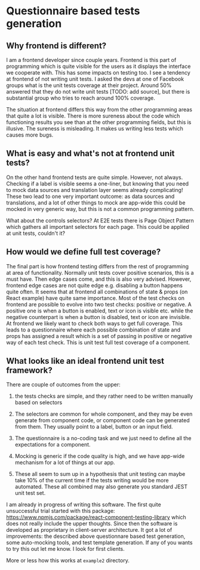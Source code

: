 # Questionnaire based tests generation

## Why frontend is different?

I am a frontend developer since couple years. Frontend is this part of programming which is quite visible for the users
as it displays the interface we cooperate with. This has some impacts on testing too. I see a tendency at frontend of
not writing unit tests. I asked the devs at one of Facebook groups what is the unit tests coverage at their project.
Around 50% answered that they do not write unit tests [TODO: add source], but there is substantial group who tries to
reach around 100% coverage.

The situation at frontend differs this way from the other programming areas that quite a lot is visible. There is more
sureness about the code which functioning results you see than at the other programming fields, but this is illusive.
The sureness is misleading. It makes us writing less tests which causes more bugs.

## What is easy and what's not at frontend unit tests?

On the other hand frontend tests are quite simple. However, not always. Checking if a label is visible seems a
one-liner, but knowing that you need to mock data sources and translation layer seems already complicating! These two
lead to one very important outcome: as data sources and translations, and a lot of other things to mock are app-wide
this could be mocked in very generic way, but this is not a common programming pattern.

What about the controls selectors? At E2E tests there is Page Object Pattern which gathers all important selectors for
each page. This could be applied at unit tests, couldn't it?

## How would we define full test coverage?

The final part is how frontend testing differs from the rest of programming at area of functionality. Normally unit
tests cover positive scenarios, this is a must have. Then edge cases come, and this is also very advised. However,
frontend edge cases are not quite edge e.g. disabling a button happens quite often. It seems that at frontend all
combinations of state & props (on React example) have quite same importance. Most of the test checks on frontend are
possible to evolve into two test checks: positive or negative. A positive one is when a button is enabled, text or icon
is visible etc. while the negative counterpart is when a button is disabled, text or icon are invisible. At frontend we
likely want to check both ways to get full coverage. This leads to a questionnaire where each possible combination of
state and props has assigned a result which is a set of passing in positive or negative way of each test check. This is
unit test full test coverage of a component.

## What looks like an ideal frontend unit test framework?

There are couple of outcomes from the upper:

1) the tests checks are simple, and they rather need to be written manually based on selectors
2) The selectors are common for whole component, and they may be even generate from component code, or component code
   can be generated from them. They usually point to a label, button or an input field.
3) The questionnaire is a no-coding task and we just need to define all the expectations for a component.
4) Mocking is generic if the code quality is high, and we have app-wide mechanism for a lot of things at our app.

5) These all seem to sum up in a hypothesis that unit testing can maybe take 10% of the current time if the tests
   writing would be more automated. These all combined may also generate you standard JEST unit test set.

I am already in progress of writing this software. The first quite unsuccessful trial started with this package:
https://www.npmjs.com/package/react-component-testing-library
which does not really include the upper thoughts. Since then the software is developed as proprietary in client-server
architecture. It got a lot of improvements: the described above questionnare based test generation, some auto-mocking
tools, and test template generation. If any of you wants to try this out let me know. I look for first clients.

More or less how this works at `example2` directory.

